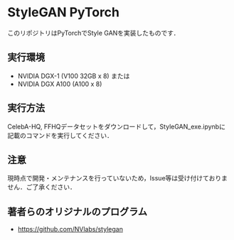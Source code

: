 # StyleGAN PyTorch

このリポジトリはPyTorchでStyle GANを実装したものです．

## 実行環境
* NVIDIA DGX-1 (V100 32GB x 8)
または
* NVIDIA DGX A100 (A100 x 8)

## 実行方法
CelebA-HQ, FFHQデータセットをダウンロードして，StyleGAN_exe.ipynbに記載のコマンドを実行してください．

## 注意
現時点で開発・メンテナンスを行っていないため，Issue等は受け付けておりません．ご了承ください．

## 著者らのオリジナルのプログラム
* https://github.com/NVlabs/stylegan
